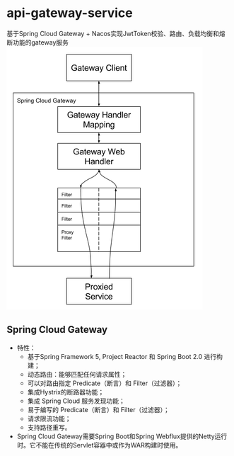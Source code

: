 # api-gateway-service
基于Spring Cloud Gateway + Nacos实现JwtToken校验、路由、负载均衡和熔断功能的gateway服务
![](https://github.com/Starbucksstar/api-gateway-service/blob/master/spring_cloud_gateway_diagram.png)

## Spring Cloud Gateway
- 特性：
  - 基于Spring Framework 5, Project Reactor 和 Spring Boot 2.0 进行构建；
  - 动态路由：能够匹配任何请求属性；
  - 可以对路由指定 Predicate（断言）和 Filter（过滤器）；
  - 集成Hystrix的断路器功能；
  - 集成 Spring Cloud 服务发现功能；
  - 易于编写的 Predicate（断言）和 Filter（过滤器）；
  - 请求限流功能；
  - 支持路径重写。
- Spring Cloud Gateway需要Spring Boot和Spring Webflux提供的Netty运行时。它不能在传统的Servlet容器中或作为WAR构建时使用。

